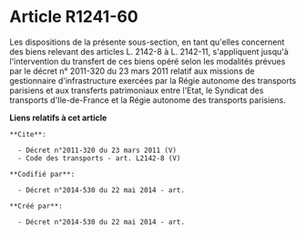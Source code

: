 # Article R1241-60

Les dispositions de la présente sous-section, en tant qu'elles concernent des biens relevant des articles L. 2142-8 à L.
2142-11, s'appliquent jusqu'à l'intervention du transfert de ces biens opéré selon les modalités prévues par le décret n°
2011-320 du 23 mars 2011 relatif aux missions de gestionnaire d'infrastructure exercées par la Régie autonome des transports
parisiens et aux transferts patrimoniaux entre l'Etat, le Syndicat des transports d'Ile-de-France et la Régie autonome des
transports parisiens.

**Liens relatifs à cet article**

	**Cite**:

	  - Décret n°2011-320 du 23 mars 2011 (V)
	  - Code des transports - art. L2142-8 (V)

	**Codifié par**:

	  - Décret n°2014-530 du 22 mai 2014 - art.

	**Créé par**:

	  - Décret n°2014-530 du 22 mai 2014 - art.
